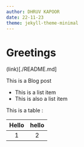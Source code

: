 ```yaml
---
author: DHRUV KAPOOR
date: 22-11-23
theme: jekyll-theme-minimal
---
```


# Greetings

(link)[./README.md]

This is a Blog post 

- This is a list item
- This is also a list item

This is a table :

| Hello | hello |
| :---: | :---: |
|   1   |   2   |

